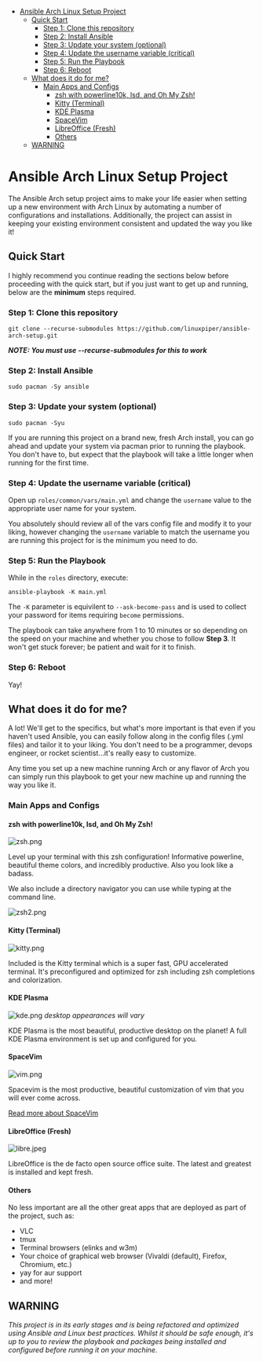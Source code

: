- [Ansible Arch Linux Setup Project](#ansible-arch-linux-setup-project)
  - [Quick Start](#quick-start)
    - [Step 1: Clone this repository](#step-1-clone-this-repository)
    - [Step 2: Install Ansible](#step-2-install-ansible)
    - [Step 3: Update your system (optional)](#step-3-update-your-system-optional)
    - [Step 4: Update the username variable (critical)](#step-4-update-the-username-variable-critical)
    - [Step 5: Run the Playbook](#step-5-run-the-playbook)
    - [Step 6: Reboot](#step-6-reboot)
  - [What does it do for me?](#what-does-it-do-for-me)
    - [Main Apps and Configs](#main-apps-and-configs)
      - [zsh with powerline10k, lsd, and Oh My Zsh!](#zsh-with-powerline10k-lsd-and-oh-my-zsh)
      - [Kitty (Terminal)](#kitty-terminal)
      - [KDE Plasma](#kde-plasma)
      - [SpaceVim](#spacevim)
      - [LibreOffice (Fresh)](#libreoffice-fresh)
      - [Others](#others)
  - [WARNING](#warning)


# Ansible Arch Linux Setup Project 
The Ansible Arch setup project aims to make your life easier when setting up a new environment with Arch Linux by automating a number of configurations and installations. Additionally, the project can assist in keeping your existing environment consistent and updated the way you like it!

## Quick Start

I highly recommend you continue reading the sections below before proceeding with the quick start, but if you just want to get up and running, below are the **minimum** steps required.

### Step 1: Clone this repository
`git clone --recurse-submodules https://github.com/linuxpiper/ansible-arch-setup.git`

***NOTE: You must use --recurse-submodules for this to work***

### Step 2: Install Ansible
`sudo pacman -Sy ansible`

### Step 3: Update your system (optional)
`sudo pacman -Syu`

If you are running this project on a brand new, fresh Arch install, you can go ahead and update your system via pacman prior to running the playbook. You don't have to, but expect that the playbook will take a little longer when running for the first time.

### Step 4: Update the username variable (critical)

Open up `roles/common/vars/main.yml` and change the `username` value to the appropriate user name for your system.

You absolutely should review all of the vars config file and modify it to your liking, however changing the `username` variable to match the username you are running this project for is the minimum you need to do.


### Step 5: Run the Playbook
While in the `roles` directory, execute:

`ansible-playbook -K main.yml`

The `-K` parameter is equivilent to `--ask-become-pass` and is used to collect your password for items requiring `become` permissions. 

The playbook can take anywhere from 1 to 10 minutes or so depending on the speed on your machine and whether you chose to follow **Step 3**. It won't get stuck forever; be patient and wait for it to finish.

### Step 6: Reboot
Yay!

## What does it do for me?
A lot! We'll get to the specifics, but what's more important is that even if you haven't used Ansible, you can easily follow along in the config files (.yml files) and tailor it to your liking. You don't need to be a programmer, devops engineer, or rocket scientist...it's really easy to customize.

Any time you set up a new machine running Arch or any flavor of Arch you can simply run this playbook to get your new machine up and running the way you like it. 

### Main Apps and Configs
#### zsh with powerline10k, lsd, and Oh My Zsh!

![zsh.png](images/zsh.png)

Level up your terminal with this zsh configuration! Informative powerline, beautiful theme colors, and incredibly productive. Also you look like a badass.

We also include a directory navigator you can use while typing at the command line.

![zsh2.png](images/zsh2.png)


#### Kitty (Terminal)

![kitty.png](images/kitty.png)

Included is the Kitty terminal which is a super fast, GPU accelerated terminal. It's preconfigured and optimized for zsh including zsh completions and colorization.

#### KDE Plasma
![kde.png](images/kde.png)
*desktop appearances will vary*

KDE Plasma is the most beautiful, productive desktop on the planet! A full KDE Plasma environment is set up and configured for you. 

#### SpaceVim
![vim.png](images/vim.png)

Spacevim is the most productive, beautiful customization of vim that you will ever come across. 

[Read more about SpaceVim](https://spacevim.org)

#### LibreOffice (Fresh)

![libre.jpeg](images/libre.jpeg)

LibreOffice is the de facto open source office suite. The latest and greatest is installed and kept fresh.

#### Others
No less important are all the other great apps that are deployed as part of the project, such as:

- VLC 
- tmux
- Terminal browsers (elinks and w3m)
- Your choice of graphical web browser (Vivaldi (default), Firefox, Chromium, etc.)
- yay for aur support
- and more!




## WARNING
*This project is in its early stages and is being refactored and optimized using Ansible and Linux best practices. Whilst it should be safe enough, it's up to you to review the playbook and packages being installed and configured before running it on your machine.*


